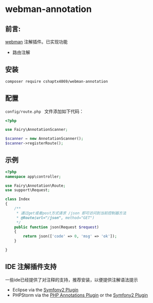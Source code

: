 # webman-annotation



前言:
-------

[webman](https://www.workerman.net/doc/webman/) 注解插件。已实现功能

- 路由注解



安装
------------

```bash
composer require cshaptx4869/webman-annotation
```



## 配置

`config/route.php ` 文件添加如下代码：

```php
<?php

use Fairy\AnnotationScanner;

$scanner = new AnnotationScanner();
$scanner->registerRoute();
```



## 示例

```php
<?php
namespace app\controller;

use Fairy\Annotation\Route;
use support\Request;

class Index
{
    /**
     * 通过get或者post方式请求 /json 即可访问到当前控制器方法
     * @Route(url="/json", method="GET")
     */
    public function json(Request $request)
    {
        return json(['code' => 0, 'msg' => 'ok']);
    }

}
```



## IDE 注解插件支持

一些ide已经提供了对注释的支持，推荐安装，以便提供注解语法提示

- Eclipse via the [Symfony2 Plugin](http://symfony.dubture.com/)
- PHPStorm via the [PHP Annotations Plugin](http://plugins.jetbrains.com/plugin/7320) or the [Symfony2 Plugin](http://plugins.jetbrains.com/plugin/7219)
